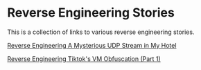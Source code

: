 # Reverse Engineering Stories

This is a collection of links to various reverse engineering stories.

[Reverse Engineering A Mysterious UDP Stream in My Hotel](https://www.gkbrk.com/2016/05/hotel-music/)

[Reverse Engineering Tiktok's VM Obfuscation (Part 1)](https://www.nullpt.rs/reverse-engineering-tiktok-vm-1)
